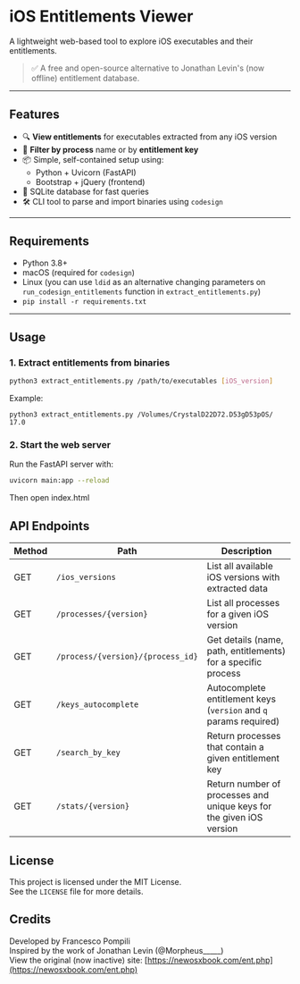 # iOS Entitlements Viewer

A lightweight web-based tool to explore iOS executables and their entitlements.

> ✅ A free and open-source alternative to Jonathan Levin's (now offline) entitlement database.

---

## Features

- 🔍 **View entitlements** for executables extracted from any iOS version
- 🧩 **Filter by process** name or by **entitlement key**
- 📦 Simple, self-contained setup using:
  - Python + Uvicorn (FastAPI)
  - Bootstrap + jQuery (frontend)
- 💾 SQLite database for fast queries
- 🛠️ CLI tool to parse and import binaries using `codesign`

---

## Requirements

- Python 3.8+
- macOS (required for `codesign`)
- Linux (you can use `ldid` as an alternative changing parameters on `run_codesign_entitlements` function in `extract_entitlements.py`)
- `pip install -r requirements.txt`

---

## Usage

### 1. Extract entitlements from binaries

```bash
python3 extract_entitlements.py /path/to/executables [iOS_version]
```
Example:
```bash:
python3 extract_entitlements.py /Volumes/CrystalD22D72.D53gD53pOS/ 17.0
```

### 2. Start the web server
Run the FastAPI server with:
```bash
uvicorn main:app --reload
```
Then open index.html

## API Endpoints

| Method | Path | Description |
|--------|------|-------------|
| GET | `/ios_versions` | List all available iOS versions with extracted data |
| GET | `/processes/{version}` | List all processes for a given iOS version |
| GET | `/process/{version}/{process_id}` | Get details (name, path, entitlements) for a specific process |
| GET | `/keys_autocomplete` | Autocomplete entitlement keys (`version` and `q` params required) |
| GET | `/search_by_key` | Return processes that contain a given entitlement key |
| GET | `/stats/{version}` | Return number of processes and unique keys for the given iOS version |

## License

This project is licensed under the MIT License.  
See the `LICENSE` file for more details.

## Credits

Developed by Francesco Pompili  
Inspired by the work of Jonathan Levin (@Morpheus_____)  
View the original (now inactive) site: [https://newosxbook.com/ent.php](https://newosxbook.com/ent.php)






